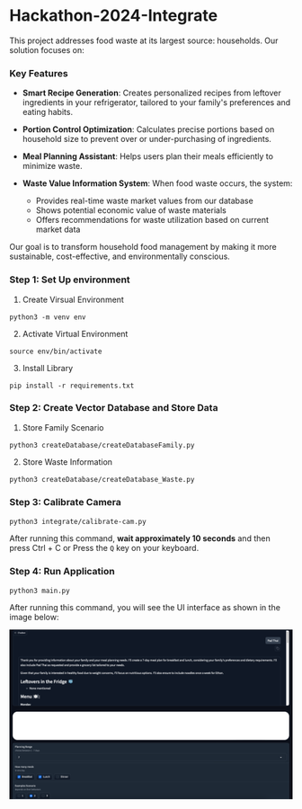 # Hackathon-2024-Integrate
This project addresses food waste at its largest source: households. Our solution focuses on:

### Key Features

* **Smart Recipe Generation**: Creates personalized recipes from leftover ingredients in your refrigerator, tailored to your family's preferences and eating habits.

* **Portion Control Optimization**: Calculates precise portions based on household size to prevent over or under-purchasing of ingredients.

* **Meal Planning Assistant**: Helps users plan their meals efficiently to minimize waste.

* **Waste Value Information System**: When food waste occurs, the system:
    * Provides real-time waste market values from our database
    * Shows potential economic value of waste materials
    * Offers recommendations for waste utilization based on current market data

Our goal is to transform household food management by making it more sustainable, cost-effective, and environmentally conscious.

### Step 1: Set Up environment
1. Create Virsual Environment
```
python3 -m venv env
```
2. Activate Virtual Environment
```
source env/bin/activate
```
3. Install Library
```
pip install -r requirements.txt
```

### Step 2: Create Vector Database and Store Data
1. Store Family Scenario
```
python3 createDatabase/createDatabaseFamily.py
```
2. Store Waste Information
```
python3 createDatabase/createDatabase_Waste.py
```

### Step 3: Calibrate Camera
```
python3 integrate/calibrate-cam.py
```
After running this command, **wait approximately 10 seconds** and then press Ctrl + C or Press the `Q` key on your keyboard.

### Step 4: Run Application
```
python3 main.py
```
After running this command, you will see the UI interface as shown in the image below:

![UI](image/image_ui.png)